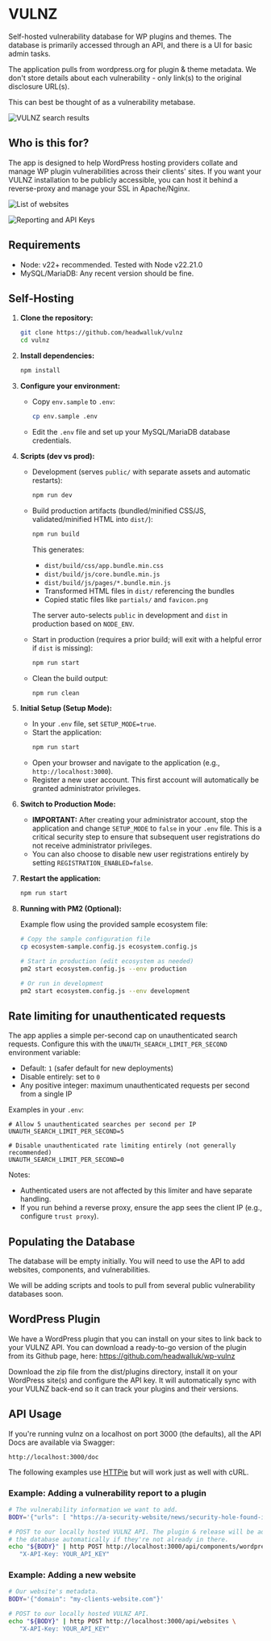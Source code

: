 # VULNZ

Self-hosted vulnerability database for WP plugins and themes. The database is primarily accessed through an API, and there is a UI for basic admin tasks.

The application pulls from wordpress.org for plugin & theme metadata. We don't store details about each vulnerability - only link(s) to the original disclosure URL(s).

This can best be thought of as a vulnerability metabase.

![VULNZ search results](assets/v1.0.0/vulnz-search-results.png 'VULNZ search results')

## Who is this for?

The app is designed to help WordPress hosting providers collate and manage WP plugin vulnerabilities across their clients' sites. If you want your VULNZ installation to be publicly accessible, you can host it behind a reverse-proxy and manage your SSL in Apache/Nginx.

![List of websites](assets/v1.3.0/vulnz-dashboard-your-websites.png 'Websites managed in VULNZ')

![Reporting and API Keys](assets/v1.3.0/vulnz-reporting-and-api-keys.png 'Reporting and API Key management')

## Requirements

- Node: v22+ recommended. Tested with Node v22.21.0
- MySQL/MariaDB: Any recent version should be fine.

## Self-Hosting

1.  **Clone the repository:**

    ```bash
    git clone https://github.com/headwalluk/vulnz
    cd vulnz
    ```

2.  **Install dependencies:**

    ```bash
    npm install
    ```

3.  **Configure your environment:**
    - Copy `env.sample` to `.env`:
      ```bash
      cp env.sample .env
      ```
    - Edit the `.env` file and set up your MySQL/MariaDB database credentials.

4.  **Scripts (dev vs prod):**
    - Development (serves `public/` with separate assets and automatic restarts):

      ```bash
      npm run dev
      ```

    - Build production artifacts (bundled/minified CSS/JS, validated/minified HTML into `dist/`):

      ```bash
      npm run build
      ```

      This generates:
      - `dist/build/css/app.bundle.min.css`
      - `dist/build/js/core.bundle.min.js`
      - `dist/build/js/pages/*.bundle.min.js`
      - Transformed HTML files in `dist/` referencing the bundles
      - Copied static files like `partials/` and `favicon.png`

      The server auto-selects `public` in development and `dist` in production based on `NODE_ENV`.

    - Start in production (requires a prior build; will exit with a helpful error if `dist` is missing):

      ```bash
      npm run start
      ```

    - Clean the build output:
      ```bash
      npm run clean
      ```

5.  **Initial Setup (Setup Mode):**
    - In your `.env` file, set `SETUP_MODE=true`.
    - Start the application:
      ```bash
      npm run start
      ```
    - Open your browser and navigate to the application (e.g., `http://localhost:3000`).
    - Register a new user account. This first account will automatically be granted administrator privileges.

6.  **Switch to Production Mode:**
    - **IMPORTANT:** After creating your administrator account, stop the application and change `SETUP_MODE` to `false` in your `.env` file. This is a critical security step to ensure that subsequent user registrations do not receive administrator privileges.
    - You can also choose to disable new user registrations entirely by setting `REGISTRATION_ENABLED=false`.

7.  **Restart the application:**

    ```bash
    npm run start
    ```

8.  **Running with PM2 (Optional):**

    Example flow using the provided sample ecosystem file:

    ```bash
    # Copy the sample configuration file
    cp ecosystem-sample.config.js ecosystem.config.js

    # Start in production (edit ecosystem as needed)
    pm2 start ecosystem.config.js --env production

    # Or run in development
    pm2 start ecosystem.config.js --env development
    ```

## Rate limiting for unauthenticated requests

The app applies a simple per-second cap on unauthenticated search requests. Configure this with the `UNAUTH_SEARCH_LIMIT_PER_SECOND` environment variable:

- Default: `1` (safer default for new deployments)
- Disable entirely: set to `0`
- Any positive integer: maximum unauthenticated requests per second from a single IP

Examples in your `.env`:

```
# Allow 5 unauthenticated searches per second per IP
UNAUTH_SEARCH_LIMIT_PER_SECOND=5

# Disable unauthenticated rate limiting entirely (not generally recommended)
UNAUTH_SEARCH_LIMIT_PER_SECOND=0
```

Notes:

- Authenticated users are not affected by this limiter and have separate handling.
- If you run behind a reverse proxy, ensure the app sees the client IP (e.g., configure `trust proxy`).

## Populating the Database

The database will be empty initially. You will need to use the API to add websites, components, and vulnerabilities.

We will be adding scripts and tools to pull from several public vulnerability databases soon.

## WordPress Plugin

We have a WordPress plugin that you can install on your sites to link back to your VULNZ API. You can download a ready-to-go version of the plugin from its Github page, here: https://github.com/headwalluk/wp-vulnz

Download the zip file from the dist/plugins directory, install it on your WordPress site(s) and configure the API key. It will automatically sync with your VULNZ back-end so it can track your plugins and their versions.

## API Usage

If you're running vulnz on a localhost on port 3000 (the defaults), all the API Docs are available via Swagger:

`http://localhost:3000/doc`

The following examples use [HTTPie](https://httpie.io/) but will work just as well with cURL.

### Example: Adding a vulnerability report to a plugin

```bash
# The vulnerability information we want to add.
BODY='{"urls": [ "https://a-security-website/news/security-hole-found-in-woo-1-2-3/" ] }'

# POST to our locally hosted VULNZ API. The plugin & release will be added to
# the database automatically if they're not already in there.
echo "${BODY}" | http POST http://localhost:3000/api/components/wordpress-plugin/woocommerce/1.2.3 \
   "X-API-Key: YOUR_API_KEY"
```

### Example: Adding a new website

```bash
# Our website's metadata.
BODY='{"domain": "my-clients-website.com"}'

# POST to our locally hosted VULNZ API.
echo "${BODY}" | http POST http://localhost:3000/api/websites \
   "X-API-Key: YOUR_API_KEY"
```
